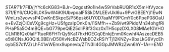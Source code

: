 $START$1r7FlD/jYYc6cKG83+BJr+Qzgdst9o1ln4w59rVabRUQR1xX5mHtVyzceS7f/EY6/CUQ6L0K5wW4iK9UbvpoaIF5SkDMLEEvUkl6u+9Pv/GBEEYjl1EwNWmLrs3yovvsP4DwKnESkpcS/P56psk6UY0D7aaMY9PCmY0c6PpeP08OaUe+EvZzjOiCsVXg9cgHz+USfgzaIpOnk0n/l1SMfh++Zb9/wt9PidqMn34ohgfRiPHaP5a5O4mBQE+bG779peQiE25dliP8f3Gcz0xTH5cpzDXLX08MlAe1GVHOCLM18fQx0lalFTtueR6FHTrQy5Ka17hxHOECq0EnkjEnm0Kcwhf4AszecDEB5e5t8CNsJG0QltL0BE/vD50XvNcBZWsbEOZxRSIYTj12KNZy+9baLkG9VycEhoybES7c1VZrLhF41wWEmx9upnevb/ZTN3Ii4GGpJMWRzZwn6hY+1A==$END$